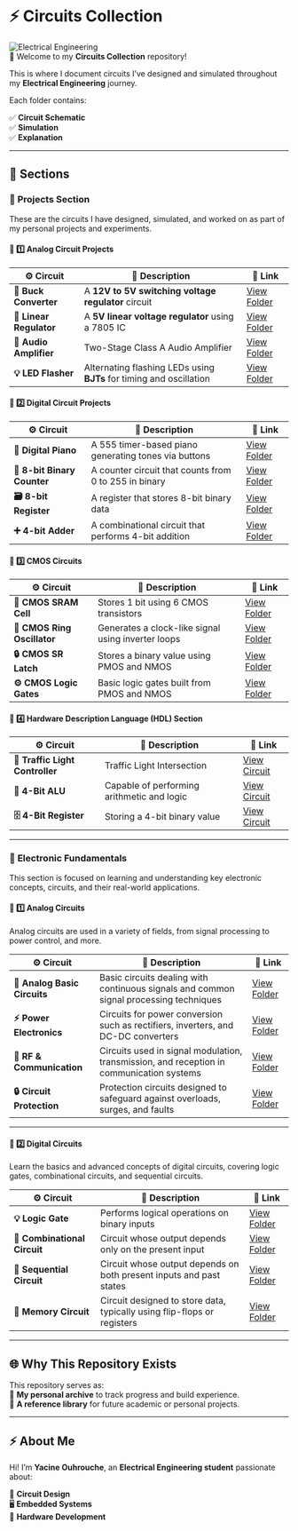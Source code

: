 # ⚡ **Circuits Collection**

![Electrical Engineering](https://img.shields.io/badge/Electrical%20Engineering-Projects-blue?style=for-the-badge)  
📡 Welcome to my **Circuits Collection** repository!

This is where I document circuits I’ve designed and simulated throughout my **Electrical Engineering** journey.

Each folder contains:

✅ **Circuit Schematic**  
✅ **Simulation**  
✅ **Explanation**  

---

## 📂 Sections

### 🔹 **Projects Section**
These are the circuits I have designed, simulated, and worked on as part of my personal projects and experiments.


#### 🔗 1️⃣ Analog Circuit Projects  
| ⚙️ Circuit            | 📜 Description                                                                  | 🔗 Link                                              |
|--------------------|------------------------------------------------------------------------------|---------------------------------------------------|
| **🔋 Buck Converter**  | A **12V to 5V switching voltage regulator** circuit | [View Folder](./Circuits_Projects/Buck_Converter) |
| **🔌 Linear Regulator**    | A **5V linear voltage regulator** using a 7805 IC         | [View Folder](./Circuits_Projects/Voltage_Regulator)  |
| **🎵 Audio Amplifier** | Two-Stage Class A Audio Amplifier | [View Folder](./Circuits_Projects/Audio_Amplifier) |
| **💡 LED Flasher**     | Alternating flashing LEDs using **BJTs** for timing and oscillation | [View Folder](./Circuits_Projects/LED_Flasher/)       |

#### 🔗 2️⃣ Digital Circuit Projects 
| ⚙️ Circuit                     | 📜 Description                                                                   | 🔗 Link                                              |
|------------------------|-----------------------------------------------|----------------------------------------------|
| **🎹 Digital Piano**        | A 555 timer-based piano generating tones via buttons   | [View Folder](./Digital_Circuit_Project/Piano)      |
| **🔢 8-bit Binary Counter** | A counter circuit that counts from 0 to 255 in binary | [View Folder](./Digital_Circuit_Project/Counter) |
| **🗃️ 8-bit Register**      | A register that stores 8-bit binary data      | [View Folder](./Digital_Circuit_Project/Register)   |
| **➕ 4-bit Adder**         | A combinational circuit that performs 4-bit addition   | [View Folder](./Digital_Circuit_Project/Adder)       |

#### 🔗 3️⃣ CMOS Circuits  
| ⚙️ Circuit               | 📜 Description                                            | 🔗 Link                                     |
|--------------------------|-----------------------------------------------------------|----------------------------------------------|
| **🧠 CMOS SRAM Cell**     | Stores 1 bit using 6 CMOS transistors                     | [View Folder](./CMOS_Circuits/SRAM)          |
| **🔁 CMOS Ring Oscillator** | Generates a clock-like signal using inverter loops        | [View Folder](./CMOS_Circuits/Ring_Oscillator) |
| **🔒 CMOS SR Latch**      | Stores a binary value using PMOS and NMOS                 | [View Folder](./CMOS_Circuits/SR_Latch)      |
| **⚙️ CMOS Logic Gates**   | Basic logic gates built from PMOS and NMOS               | [View Folder](./CMOS_Circuits/CMOS_Logic_Gates) |


#### 🔗 4️⃣ Hardware Description Language (HDL) Section  
| ⚙️ Circuit | 📜 Description | 🔗 Link |
|---|---|---|
| **🚦 Traffic Light Controller** | Traffic Light Intersection | [View Circuit](./HDL/Traffic_Light_Controller/) |
| **🧮 4-Bit ALU** | Capable of performing arithmetic and logic | [View Circuit](./HDL/4_Bit_ALU/) |
| **🗄 4-Bit Register** | Storing a 4-bit binary value | [View Circuit](./HDL/4_bit_register/) |

---

### 🔹 **Electronic Fundamentals**
This section is focused on learning and understanding key electronic concepts, circuits, and their real-world applications.

#### 🔗 1️⃣ **Analog Circuits**
 Analog circuits are used in a variety of fields, from signal processing to power control, and more.

| ⚙️ Circuit                  | 📜 Description                                                                         | 🔗 Link                                              |
|----------------------------|--------------------------------------------------------------------------------------|-----------------------------------------------------|
| **🔌 Analog Basic Circuits** | Basic circuits dealing with continuous signals and common signal processing techniques | [View Folder](./Analog_Circuits/Analog_Basic)               |
| **⚡ Power Electronics**     | Circuits for power conversion such as rectifiers, inverters, and DC-DC converters      | [View Folder](./Analog_Circuits/Power_Electronics)                  |
| **📡 RF & Communication**   | Circuits used in signal modulation, transmission, and reception in communication systems | [View Folder](./Analog_Circuits/RF_Circuits)               |
| **🔒 Circuit Protection**    | Protection circuits designed to safeguard against overloads, surges, and faults        | [View Folder](./Analog_Circuits/Circuit_Protection)                 |

---

#### 🔗 2️⃣ **Digital Circuits**
Learn the basics and advanced concepts of digital circuits, covering logic gates, combinational circuits, and sequential circuits.

| ⚙️ Circuit                     | 📜 Description                                                                   | 🔗 Link                                              |
|-------------------------------|-------------------------------------------------------------------------------|-----------------------------------------------------|
| **💡 Logic Gate**              | Performs logical operations on binary inputs | [View Folder](./Digital_Circuit/Logic_Gates) |
| **🔲 Combinational Circuit**   | Circuit whose output depends only on the present input                           | [View Folder](./Digital_Circuit/Combinational_Circuit) |
| **🔁 Sequential Circuit**      | Circuit whose output depends on both present inputs and past states             | [View Folder](./Digital_Circuit/Sequential_Circuit) |
| **🧠 Memory Circuit**          | Circuit designed to store data, typically using flip-flops or registers          | [View Folder](./Digital_Circuit/Memory_Circuit) |

---

## 🌐 Why This Repository Exists  
This repository serves as:  
🚀 **My personal archive** to track progress and build experience.  
📖 **A reference library** for future academic or personal projects.  

---

## ⚡ About Me  
Hi! I’m **Yacine Ouhrouche**, an **Electrical Engineering student** passionate about:

🔌 **Circuit Design**  
🖥️ **Embedded Systems**  
🔧 **Hardware Development**  

